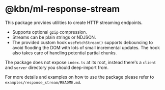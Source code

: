 # @kbn/ml-response-stream

This package provides utilities to create HTTP streaming endpoints.

- Supports optional `gzip` compression.
- Streams can be plain strings or NDJSON.
- The provided custom hook `useFetchStream()` supports debouncing to avoid flooding the DOM with lots of small incremental updates. The hook also takes care of handling potential partial chunks.

The package does not expose `index.ts` at its root, instead there's a `client` and `server` directory you should deep-import from.

For more details and examples on how to use the package please refer to `examples/response_stream/README.md`.
